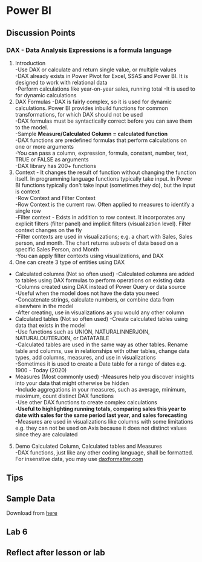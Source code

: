 # Power BI

## Discussion Points
### DAX - Data Analysis Expressions is a formula language
1. Introduction  
-Use DAX or calculate and return single value, or multiple values  
-DAX already exists in Power Pivot for Excel, SSAS and Power BI. It is designed to work with relational data  
-Perform calculations like year-on-year sales, running total 
-It is used to for dynamic calculations  
2. DAX Formulas
-DAX is fairly complex, so it is used for dynamic calculations. Power BI provides inbuild functions for common transformations, for which DAX should not be used  
-DAX formulas must be syntactically correct before you can save them to the model.  
-Sample **Measure/Calculated Column = calculated function**  
-DAX functions are predefined formulas that perform calculations on one or more arguments  
-You can pass a column, expression, formula, constant, number, text, TRUE or FALSE as arguments  
-DAX library has 200+ functions  
3. Context - It changes the result of function without changing the function itself. In programming language functions typically take input. In Power BI functions typically don't take input (sometimes they do), but the input is context  
-Row Context and Filter Context  
-Row Context is the current row. Often applied to measures to identify a single row  
-Filter context - Exists in addition to row context. It incorporates any explicit filters (filter panel) and implicit filters (visualization level). Filter context changes on the fly  
-Filter contexts are used in visualizations; e.g. a chart with Sales, Sales person, and month. The chart returns subsets of data based on a specific Sales Person, and Month  
-You can apply filter contexts using visualizations, and DAX  
4. One can create 3 type of entities using DAX  
- Calculated columns  (Not so often used)
-Calculated columns are added to tables using DAX formulas to perform operations on existing data  
-Columns created using DAX instead of Power Query or data source  
-Useful when the model does not have the data you need  
-Concatenate strings, calculate numbers, or combine data from elsewhere in the model  
-After creating, use in visualizations as you would any other column  
- Calculated tables  (Not so often used)
-Create calculated tables using data that exists in the model  
-Use functions such as UNION, NATURALINNERJOIN, NATURALOUTERJOIN, or DATATABLE  
-Calculated tables are used in the same way as other tables. Rename table and columns, use in relationships with other tables, change data types, add columns, measures, and use in visualizations  
-Sometimes it is used to create a Date table for a range of dates e.g. 1900 - Today (2020)  
- Measures (Most commonly used)
-Measures help you discover insights into your data that might otherwise be hidden  
-Include aggregations in your measures, such as average, minimum, maximum, count distinct DAX functions  
-Use other DAX functions to create complex calculations  
-**Useful to highlighting running totals, comparing sales this year to date with sales for the same period last year, and sales forecasting**  
-Measures are used in visualizations like columns with some limitations e.g. they can not be used on Axis because it does not distinct values since they are calculated
5. Demo Calculated Column, Calculated tables and Measures  
-DAX functions, just like any other coding language, shall be formatted. For insenstive data, you may use [daxformatter.com](https://www.daxformatter.com/)




## Tips  


## Sample Data
Download from [here](https://docs.microsoft.com/en-us/power-bi/create-reports/sample-datasets)

## Lab 6


## Reflect after lesson or lab
